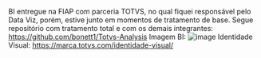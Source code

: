 BI entregue na FIAP com parceria TOTVS, no qual fiquei responsável pelo Data Viz, porém, estive junto em momentos de tratamento de base.
Segue repositório com tratamento total e com os demais integrantes: https://github.com/bonett1/Totvs-Analysis
Imagem BI:
![image](https://github.com/user-attachments/assets/53c94cd7-0034-45a6-9259-93132c6f86bf)
Identidade Visual: https://marca.totvs.com/identidade-visual/
